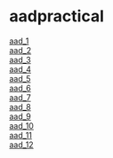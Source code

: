 # aadpractical

<a href="https://aadpracticals-2hcecgbk2fuhyflmy28nwc.streamlit.app/">aad_1</a><br>
<a href="https://aadpracticals-mqgzjw8p9w2uytufpywu4v.streamlit.app/">aad_2</a><br>
<a href="https://link-to-practical3/">aad_3</a><br>
<a href="https://link-to-practical4/">aad_4</a><br>
<a href="https://aadpracticals-2qngij75dv7jbtx8rsddtn.streamlit.app/">aad_5</a><br>
<a href="https://aadpracticals-ho5bekshuo2qxnvfgcajyz.streamlit.app/">aad_6</a><br>
<a href="https://aadpracticals-nuih4dv7ayqweivk4e7ejs.streamlit.app/">aad_7</a><br>
<a href="https://aadpracticals-fdexsdzcjrpcyxmqvz2v3v.streamlit.app/">aad_8</a><br>
<a href="https://aadpracticals-5k8ajkoltdfutxdjp2jznd.streamlit.app/">aad_9</a><br>
<a href="https://aadpracticals-7qsfqc6kjg52ulegcydzhe.streamlit.app/">aad_10</a><br>
<a href="https://aadpracticals-ksjkj4q7gxjgvywnwuacht.streamlit.app/">aad_11</a><br>
<a href="https://aadpracticals-eys4bwxzqgwdg3hnzduydh.streamlit.app/">aad_12</a><br>
